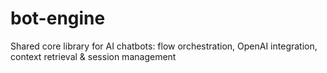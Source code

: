 # bot-engine
Shared core library for AI chatbots: flow orchestration, OpenAI integration, context retrieval &amp; session management
